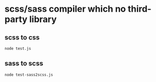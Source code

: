 # scss/sass compiler which no third-party library

## scss to css
`node test.js`

## sass to scss
`node test-sass2scss.js`